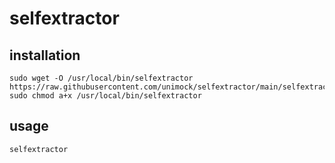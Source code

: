 # selfextractor

## installation

```
sudo wget -O /usr/local/bin/selfextractor https://raw.githubusercontent.com/unimock/selfextractor/main/selfextractor
sudo chmod a+x /usr/local/bin/selfextractor
```

## usage
```
selfextractor
```
